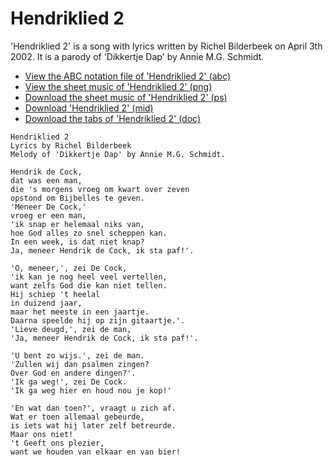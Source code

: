# Hendriklied 2

'Hendriklied 2' is a song with lyrics written by Richel
Bilderbeek on April 3th 2002. It is a parody of 'Dikkertje Dap' by
Annie M.G. Schmidt. 

 * [View the ABC notation file of 'Hendriklied 2' (abc)](Hendriklied2.abc)
 * [View the sheet music of 'Hendriklied 2' (png)](SongHendriklied2.png)
 * [Download the sheet music of 'Hendriklied 2' (ps)](SongHendriklied2.ps)
 * [Download 'Hendriklied 2' (mid)](http://www.richelbilderbeek.nl/SongHendriklied2.mid)
 * [Download the tabs of 'Hendriklied 2' (doc)](SongHendriklied2.doc)

```
Hendriklied 2
Lyrics by Richel Bilderbeek
Melody of 'Dikkertje Dap' by Annie M.G. Schmidt. 

Hendrik de Cock,
dat was een man,
die 's morgens vroeg om kwart over zeven
opstond om Bijbelles te geven.
'Meneer De Cock,'
vroeg er een man,
'ik snap er helemaal niks van,
hoe God alles zo snel scheppen kan.
In een week, is dat niet knap?
Ja, meneer Hendrik de Cock, ik sta paf!'.

'O, meneer,', zei De Cock,
'ik kan je nog heel veel vertellen,
want zelfs God die kan niet tellen.
Hij schiep 't heelal
in duizend jaar,
maar het meeste in een jaartje.
Daarna speelde hij op zijn gitaartje.'.
'Lieve deugd,', zei de man,
'Ja, meneer Hendrik de Cock, ik sta paf!'.

'U bent zo wijs.', zei de man.
'Zullen wij dan psalmen zingen?
Over God en andere dingen?'.
'Ik ga weg!', zei De Cock.
'Ik ga weg hier en houd nou je kop!'

'En wat dan toen?', vraagt u zich af.
Wat er toen allemaal gebeurde,
is iets wat hij later zelf betreurde.
Maar ons niet!
't Geeft ons plezier,
want we houden van elkaar en van bier!
```
